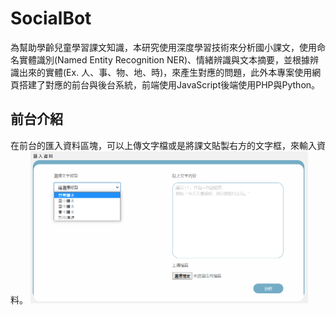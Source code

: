 # SocialBot

為幫助學齡兒童學習課文知識，本研究使用深度學習技術來分析國小課文，使用命名實體識別(Named Entity Recognition NER)、情緒辨識與文本摘要，並根據辨識出來的實體(Ex. 人、事、物、地、時)，來產生對應的問題，此外本專案使用網頁搭建了對應的前台與後台系統，前端使用JavaScript後端使用PHP與Python。

## 前台介紹
在前台的匯入資料區塊，可以上傳文字檔或是將課文貼製右方的文字框，來輸入資料。
<img width="444" height="243" src="/image/前台_匯入資料.png">

## 
